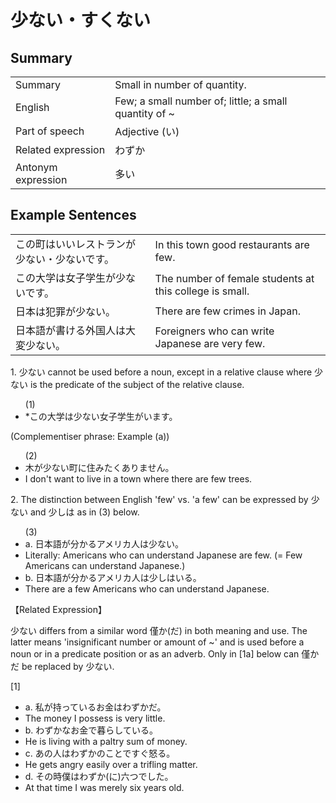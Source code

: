 # 少ない・すくない

## Summary

<table><tr>   <td>Summary</td>   <td>Small in number of quantity.</td></tr><tr>   <td>English</td>   <td>Few; a small number of; little; a small quantity of ~</td></tr><tr>   <td>Part of speech</td>   <td>Adjective (い)</td></tr><tr>   <td>Related expression</td>   <td>わずか</td></tr><tr>   <td>Antonym expression</td>   <td>多い</td></tr></table>

## Example Sentences

<table><tr>   <td>この町はいいレストランが少ない・少ないです。</td>   <td>In this town good restaurants are few.</td></tr><tr>   <td>この大学は女子学生が少ないです。</td>   <td>The number of female students at this college is small.</td></tr><tr>   <td>日本は犯罪が少ない。</td>   <td>There are few crimes in Japan.</td></tr><tr>   <td>日本語が書ける外国人は大変少ない。</td>   <td>Foreigners who can write Japanese are very few.</td></tr></table>

<p>1. <span class="cloze">少ない</span> cannot be used before a noun, except in a relative clause where <span class="cloze">少ない</span> is the predicate of the subject of the relative clause.</p>  <ul>(1) <li>*この大学は<span class="cloze">少ない</span>女子学生がいます。</li> </ul>  <p>(Complementiser phrase: Example (a))</p>  <ul>(2) <li>木が<span class="cloze">少ない</span>町に住みたくありません。</li> <li>I don't want to live in a town where there are few trees.</li> </ul>  <p>2. The distinction between English 'few' vs. 'a few' can be expressed by <span class="cloze">少ない</span> and 少しは as in (3) below.</p>  <ul>(3) <li>a. 日本語が分かるアメリカ人は<span class="cloze">少ない</span>。</li> <li>Literally: Americans who can understand Japanese are few. (= Few Americans can understand Japanese.)</li> <div class="divide"></div> <li>b. 日本語が分かるアメリカ人は少しはいる。</li> <li>There are a few Americans who can understand Japanese.</li> </ul>  <p>【Related Expression】</p>  <p><span class="cloze">少ない</span> differs from a similar word 僅か(だ) in both meaning and use. The latter means 'insignificant number or amount of ~' and is used before a noun or in a predicate position or as an adverb. Only in [1a] below can 僅かだ be replaced by <span class="cloze">少ない</span>.</p>  <p>[1]</p>  <ul> <li>a. 私が持っているお金はわずかだ。</li> <li>The money I possess is very little.</li> <div class="divide"></div> <li>b. わずかなお金で暮らしている。</li> <li>He is living with a paltry sum of money.</li> <div class="divide"></div> <li>c. あの人はわずかのことですぐ怒る。</li> <li>He gets angry easily over a trifling matter.</li> <div class="divide"></div> <li>d. その時僕はわずか(に)六つでした。</li> <li>At that time I was merely six years old.</li> </ul>

